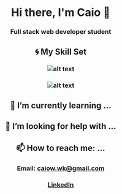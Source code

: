# <div align=center>Hi there, I'm Caio 👋</div>
### <div align=center>Full stack web developer student</div>


## <div align=center>:cyclone: My Skill Set</div>
### <div align=center>![alt text](https://seeklogo.com/images/R/react-logo-7B3CE81517-seeklogo.com.png)</div>
### <div align=center>![alt text](https://seeklogo.com/images/N/nodejs-logo-D26404F360-seeklogo.com.png)</div>

## <div align=center>:book: I’m currently learning ...</div>
### <div align=center></div>

## <div align=center>🤔 I’m looking for help with ...</div>
### <div align=center></div>

## <div align=center>📫 How to reach me: ...</div>
### <div align=center>Email: caiow.wk@gmail.com</div>
### <div align=center>[LinkedIn](https://www.linkedin.com/in/kxk/)</div>
